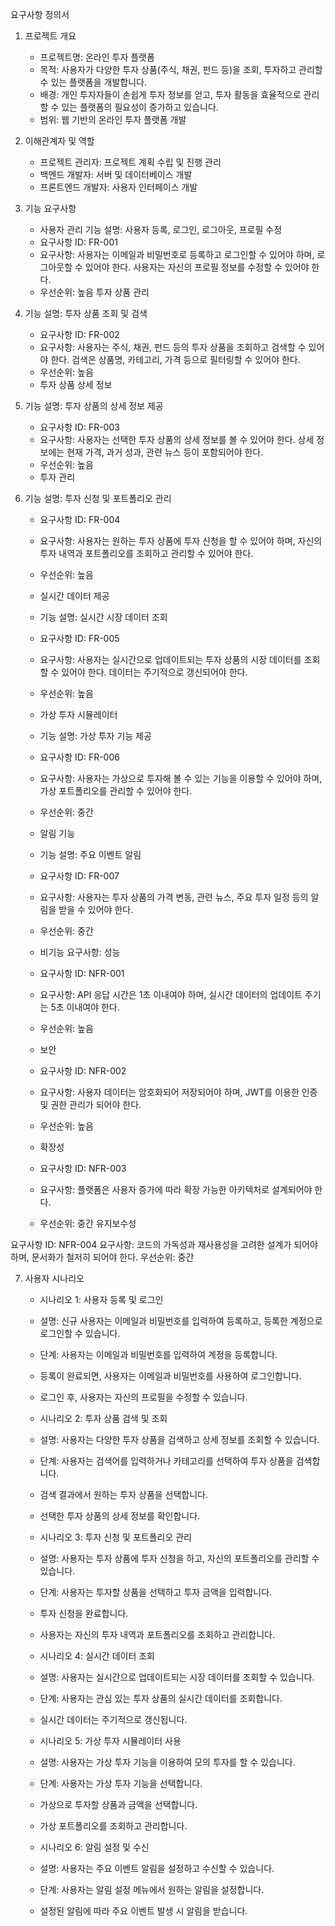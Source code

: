 요구사항 정의서
1. 프로젝트 개요
   - 프로젝트명: 온라인 투자 플랫폼
   - 목적: 사용자가 다양한 투자 상품(주식, 채권, 펀드 등)을 조회, 투자하고 관리할 수 있는 플랫폼을 개발합니다.
   - 배경: 개인 투자자들이 손쉽게 투자 정보를 얻고, 투자 활동을 효율적으로 관리할 수 있는 플랫폼의 필요성이 증가하고 있습니다.
   - 범위: 웹 기반의 온라인 투자 플랫폼 개발

2. 이해관계자 및 역할
    - 프로젝트 관리자: 프로젝트 계획 수립 및 진행 관리
    - 백엔드 개발자: 서버 및 데이터베이스 개발
    - 프론트엔드 개발자: 사용자 인터페이스 개발

3. 기능 요구사항
    - 사용자 관리 기능 설명: 사용자 등록, 로그인, 로그아웃, 프로필 수정
    - 요구사항 ID: FR-001
    - 요구사항: 사용자는 이메일과 비밀번호로 등록하고 로그인할 수 있어야 하며, 로그아웃할 수 있어야 한다. 사용자는 자신의 프로필 정보를 수정할 수 있어야 한다.
    - 우선순위: 높음 투자 상품 관리

4. 기능 설명: 투자 상품 조회 및 검색
    - 요구사항 ID: FR-002
    - 요구사항: 사용자는 주식, 채권, 펀드 등의 투자 상품을 조회하고 검색할 수 있어야 한다. 검색은 상품명, 카테고리, 가격 등으로 필터링할 수 있어야 한다.
    - 우선순위: 높음
    - 투자 상품 상세 정보

5. 기능 설명: 투자 상품의 상세 정보 제공
   - 요구사항 ID: FR-003
   - 요구사항: 사용자는 선택한 투자 상품의 상세 정보를 볼 수 있어야 한다. 상세 정보에는 현재 가격, 과거 성과, 관련 뉴스 등이 포함되어야 한다.
   - 우선순위: 높음
   - 투자 관리

6. 기능 설명: 투자 신청 및 포트폴리오 관리
   - 요구사항 ID: FR-004
   - 요구사항: 사용자는 원하는 투자 상품에 투자 신청을 할 수 있어야 하며, 자신의 투자 내역과 포트폴리오를 조회하고 관리할 수 있어야 한다.
   - 우선순위: 높음
   - 실시간 데이터 제공
   

   - 기능 설명: 실시간 시장 데이터 조회
   - 요구사항 ID: FR-005
   - 요구사항: 사용자는 실시간으로 업데이트되는 투자 상품의 시장 데이터를 조회할 수 있어야 한다. 데이터는 주기적으로 갱신되어야 한다.
   - 우선순위: 높음
   - 가상 투자 시뮬레이터
   

   - 기능 설명: 가상 투자 기능 제공
   - 요구사항 ID: FR-006
   - 요구사항: 사용자는 가상으로 투자해 볼 수 있는 기능을 이용할 수 있어야 하며, 가상 포트폴리오를 관리할 수 있어야 한다.
   - 우선순위: 중간
   - 알림 기능


   - 기능 설명: 주요 이벤트 알림
   - 요구사항 ID: FR-007
   - 요구사항: 사용자는 투자 상품의 가격 변동, 관련 뉴스, 주요 투자 일정 등의 알림을 받을 수 있어야 한다.
   - 우선순위: 중간
   - 비기능 요구사항: 성능
   







   - 요구사항 ID: NFR-001
   - 요구사항: API 응답 시간은 1초 이내여야 하며, 실시간 데이터의 업데이트 주기는 5초 이내여야 한다.
   - 우선순위: 높음
   - 보안
   

   - 요구사항 ID: NFR-002
   - 요구사항: 사용자 데이터는 암호화되어 저장되어야 하며, JWT를 이용한 인증 및 권한 관리가 되어야 한다.
   - 우선순위: 높음
   - 확장성
   





   - 요구사항 ID: NFR-003
   - 요구사항: 플랫폼은 사용자 증가에 따라 확장 가능한 아키텍처로 설계되어야 한다.
   - 우선순위: 중간
        유지보수성






요구사항 ID: NFR-004
요구사항: 코드의 가독성과 재사용성을 고려한 설계가 되어야 하며, 문서화가 철저히 되어야 한다.
우선순위: 중간





7. 사용자 시나리오





    - 시나리오 1: 사용자 등록 및 로그인
    - 설명: 신규 사용자는 이메일과 비밀번호를 입력하여 등록하고, 등록한 계정으로 로그인할 수 있습니다.
    - 단계: 사용자는 이메일과 비밀번호를 입력하여 계정을 등록합니다.
    - 등록이 완료되면, 사용자는 이메일과 비밀번호를 사용하여 로그인합니다.
    - 로그인 후, 사용자는 자신의 프로필을 수정할 수 있습니다.




    - 시나리오 2: 투자 상품 검색 및 조회
    - 설명: 사용자는 다양한 투자 상품을 검색하고 상세 정보를 조회할 수 있습니다.
    - 단계: 사용자는 검색어를 입력하거나 카테고리를 선택하여 투자 상품을 검색합니다.
    - 검색 결과에서 원하는 투자 상품을 선택합니다.
    - 선택한 투자 상품의 상세 정보를 확인합니다.




    - 시나리오 3: 투자 신청 및 포트폴리오 관리
    - 설명: 사용자는 투자 상품에 투자 신청을 하고, 자신의 포트폴리오를 관리할 수 있습니다.
    - 단계: 사용자는 투자할 상품을 선택하고 투자 금액을 입력합니다.
    - 투자 신청을 완료합니다.
    - 사용자는 자신의 투자 내역과 포트폴리오를 조회하고 관리합니다.




    - 시나리오 4: 실시간 데이터 조회
    - 설명: 사용자는 실시간으로 업데이트되는 시장 데이터를 조회할 수 있습니다.
    - 단계: 사용자는 관심 있는 투자 상품의 실시간 데이터를 조회합니다.
    - 실시간 데이터는 주기적으로 갱신됩니다.




    - 시나리오 5: 가상 투자 시뮬레이터 사용
    - 설명: 사용자는 가상 투자 기능을 이용하여 모의 투자를 할 수 있습니다.
    - 단계: 사용자는 가상 투자 기능을 선택합니다.
    - 가상으로 투자할 상품과 금액을 선택합니다.
    - 가상 포트폴리오를 조회하고 관리합니다.




    - 시나리오 6: 알림 설정 및 수신
    - 설명: 사용자는 주요 이벤트 알림을 설정하고 수신할 수 있습니다.
    - 단계: 사용자는 알림 설정 메뉴에서 원하는 알림을 설정합니다.
    - 설정된 알림에 따라 주요 이벤트 발생 시 알림을 받습니다.


